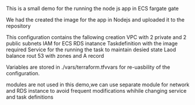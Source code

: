 This is a small demo for the running the node js  app in ECS fargate gate

We had the created the image for the app in Nodejs and uploaded it to the repository

This configuration contains the fallowing creation
    VPC with 2 private and 2 public subnets
    IAM for ECS 
    RDS inatance
    Taskdefinition with the image required
    Service for the running the task to maintain desied state
    Laod balance 
    rout 53 with zones and A record

Variables are stored in ./vars/terraform.tfvvars for re-uasbility of the configuration.

modules are not used in this demo,we can use separate module for network and RDS instance to avoid frequent modifications 
whihile changing service and task definitions